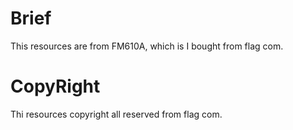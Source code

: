 # Brief
This resources are from FM610A, which is I bought from flag com.

# CopyRight
Thi resources copyright all reserved from flag com.